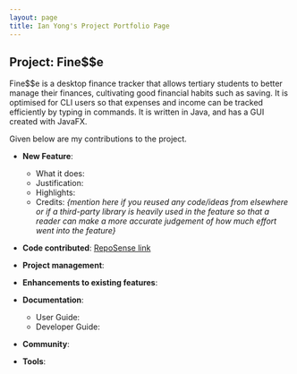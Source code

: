 ```yaml
---
layout: page
title: Ian Yong's Project Portfolio Page
---
```


## Project: Fine$$e

Fine$$e is a desktop finance tracker that allows tertiary students to better manage their finances, cultivating good financial habits such as saving. It is optimised for CLI users so that expenses and income can be tracked efficiently by typing in commands. It is written in Java, and has a GUI created with JavaFX.

Given below are my contributions to the project.

* **New Feature**:
  * What it does:
  * Justification:
  * Highlights:
  * Credits: *{mention here if you reused any code/ideas from elsewhere or if a third-party library is heavily used in the feature so that a reader can make a more accurate judgement of how much effort went into the feature}*

* **Code contributed**: [RepoSense link]()

* **Project management**:

* **Enhancements to existing features**:

* **Documentation**:
  * User Guide:
  * Developer Guide:

* **Community**:

* **Tools**:

